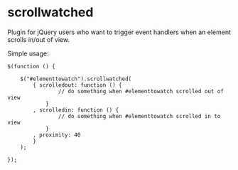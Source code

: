 scrollwatched
=============
Plugin for jQuery users who want to trigger event handlers when an element scrolls in/out of view.

Simple usage:

    $(function () {

        $("#elementtowatch").scrollwatched(
            { scrolledout: function () {
                    // do something when #elementtowatch scrolled out of view
                }
            , scrolledin: function () {
                    // do something when #elementtowatch scrolled in to view
                }
            , proximity: 40
            }
        );

    });
